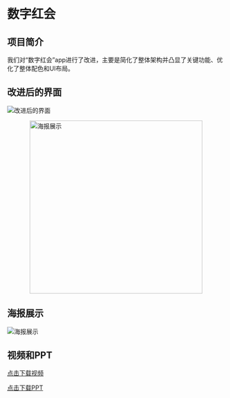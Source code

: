 # 数字红会

## 项目简介

我们对“数字红会”app进行了改进，主要是简化了整体架构并凸显了关键功能、优化了整体配色和UI布局。

## 改进后的界面

![改进后的界面](../assets/3_界面稿.png)

<img src="../assets/数字红会海报.png" alt="海报展示" width="400" style="display: block; margin-left: auto; margin-right: auto;">

## 海报展示

![海报展示](../assets/数字红会海报.png)

## 视频和PPT

[点击下载视频](../assets/数字红会视频.mp4)

[点击下载PPT](../assets/压缩数字红会PPT.pdf)
